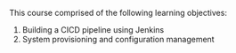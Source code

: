 This course comprised of the following learning objectives: 

1. Building a CICD pipeline using Jenkins
2. System provisioning and configuration management
